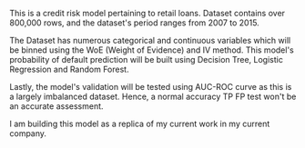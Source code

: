 This is a credit risk model pertaining to retail loans.
Dataset contains over 800,000 rows, and the dataset's period ranges from 2007 to 2015.

The Dataset has numerous categorical and continuous variables which will be binned using the WoE (Weight of Evidence) and IV method.
This model's probability of default prediction will be built using Decision Tree, Logistic Regression and Random Forest.

Lastly, the model's validation will be tested using AUC-ROC curve as this is a largely imbalanced dataset. Hence, a normal accuracy TP FP test won't be an accurate assessment. 

I am building this model as a replica of my current work in my current company. 

